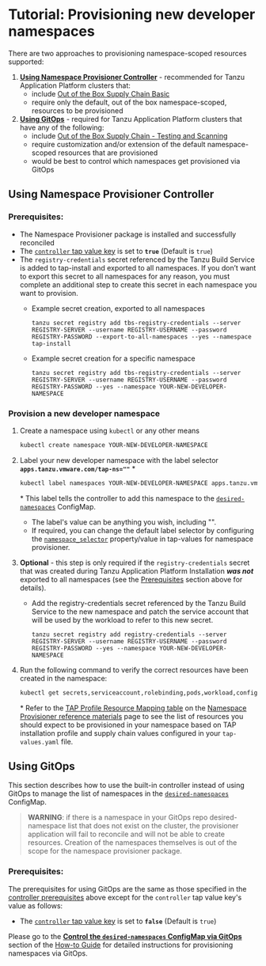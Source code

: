 # Tutorial: Provisioning new developer namespaces

There are two approaches to provisioning namespace-scoped resources supported:

1. [**Using Namespace Provisioner Controller**](#controller-ns-provisioning) - recommended for Tanzu
   Application Platform clusters that:
   - include [Out of the Box Supply Chain Basic](../scc/ootb-supply-chain-basic.hbs.md)
   - require only the default, out of the box namespace-scoped, resources to be provisioned
2. [**Using GitOps**](#using-gitops) - required for Tanzu Application Platform clusters that
   have any of the following:
   - include [Out of the Box Supply Chain - Testing and Scanning](../scc/ootb-supply-chain-testing-scanning.hbs.md)
   - require customization and/or extension of the default namespace-scoped resources that are provisioned
   - would be best to control which namespaces get provisioned via GitOps

## <a id="controller-ns-provisioning"></a>Using Namespace Provisioner Controller

### <a id="nps-controller-prerequisites"></a>Prerequisites:</br>

- The Namespace Provisioner package is installed and successfully reconciled
- The [`controller` tap value key](install.hbs.md#customized-installation) is set to **`true`**
  (Default is `true`)
- The `registry-credentials` secret referenced by the Tanzu Build Service is added to tap-install
  and exported to all namespaces. If you don’t want to export this secret to all namespaces for any
  reason, you must complete an additional step to create this secret in each namespace
  you want to provision.
  - Example secret creation, exported to all namespaces

    ```terminal
    tanzu secret registry add tbs-registry-credentials --server REGISTRY-SERVER --username REGISTRY-USERNAME --password REGISTRY-PASSWORD --export-to-all-namespaces --yes --namespace tap-install
    ```

  - Example secret creation for a specific namespace

    ```terminal
    tanzu secret registry add tbs-registry-credentials --server REGISTRY-SERVER --username REGISTRY-USERNAME --password REGISTRY-PASSWORD --yes --namespace YOUR-NEW-DEVELOPER-NAMESPACE
    ```

### <a id="provision-dev-namespace"></a>Provision a new developer namespace

1. Create a namespace using `kubectl` or any other means

   ```bash
   kubectl create namespace YOUR-NEW-DEVELOPER-NAMESPACE
   ```

1. Label your new developer namespace with the label selector **`apps.tanzu.vmware.com/tap-ns=""`** *

   ```bash
   kubectl label namespaces YOUR-NEW-DEVELOPER-NAMESPACE apps.tanzu.vmware.com/tap-ns=""
   ```

   \* This label tells the controller to add this namespace to the
   [`desired-namespaces`](about.hbs.md#nsp-component-desired-namespaces-configmap) ConfigMap.</br>
   - The label's value can be anything you wish, including "".
   - If required, you can change the default label selector by configuring the
     [`namespace_selector`](install.hbs.md#customized-installation) property/value in tap-values
     for namespace provisioner.

1. **Optional** - this step is only required if the `registry-credentials` secret that was created
   during Tanzu Application Platform Installation **_was not_** exported to all namespaces (see the
   [Prerequisites](#nps-controller-prerequisites) section above for details).

   - Add the registry-credentials secret referenced by the Tanzu Build Service to the new
     namespace and patch the service account that will be used by the workload to refer to this new secret.

     ```terminal
     tanzu secret registry add registry-credentials --server REGISTRY-SERVER --username REGISTRY-USERNAME --password REGISTRY-PASSWORD --yes --namespace YOUR-NEW-DEVELOPER-NAMESPACE
     ```

1. Run the following command to verify the correct resources have been created in the namespace:

   ```bash
   kubectl get secrets,serviceaccount,rolebinding,pods,workload,configmap -n YOUR-NEW-DEVELOPER-NAMESPACE
   ```

   \* Refer to the [TAP Profile Resource Mapping table](reference.hbs.md#profile-resource-mapping)
   on the [Namespace Provisioner reference materials](reference.hbs.md) page to see the list of
   resources you should expect to be provisioned in your namespace based on TAP installation
   profile and supply chain values configured in your `tap-values.yaml` file.

## <a id="using-gitops"></a>Using GitOps

This section describes how to use the built-in controller instead of using GitOps to
manage the list of namespaces in the [`desired-namespaces`](about.hbs.md#nsp-component-desired-namespaces-configmap)
ConfigMap.

>**WARNING**: if there is a namespace in your GitOps repo desired-namespace list that does not
exist on the cluster, the provisioner application will fail to reconcile and will not be able to create
resources. Creation of the namespaces themselves is out of the scope for the namespace provisioner package.

### <a id="gitops-prerequisites"></a>Prerequisites:</br>

The prerequisites for using GitOps are the same as those specified in the
[controller prerequisites](#nps-controller-prerequisites) above except for the `controller`
tap value key's value as follows:

- The [`controller` tap value key](install.hbs.md#customized-installation) is set to **`false`**
  (Default is `true`)

Please go to the  [**Control the `desired-namespaces` ConfigMap via GitOps**](how-tos.hbs.md#control-desired-namespaces)
section of the [How-to Guide](how-tos.hbs.md) for detailed instructions for provisioning namespaces via GitOps.

</br>
